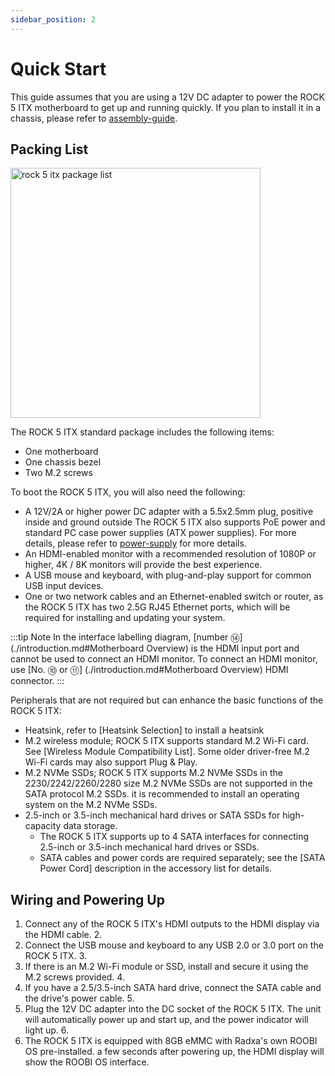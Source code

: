 ```yaml
---
sidebar_position: 2
---
```


# Quick Start

This guide assumes that you are using a 12V DC adapter to power the ROCK 5 ITX motherboard to get up and running quickly. If you plan to install it in a chassis, please refer to [assembly-guide](assembly-guide).

## Packing List

<img src="/img/rock5itx/rock5itx-packlist-zh.webp" width="400" alt="rock 5 itx package list" />

The ROCK 5 ITX standard package includes the following items:

- One motherboard
- One chassis bezel
- Two M.2 screws

To boot the ROCK 5 ITX, you will also need the following:

- A 12V/2A or higher power DC adapter with a 5.5x2.5mm plug, positive inside and ground outside The ROCK 5 ITX also supports PoE power and standard PC case power supplies (ATX power supplies). For more details, please refer to [power-supply](./power-supply) for more details.
- An HDMI-enabled monitor with a recommended resolution of 1080P or higher, 4K / 8K monitors will provide the best experience.
- A USB mouse and keyboard, with plug-and-play support for common USB input devices.
- One or two network cables and an Ethernet-enabled switch or router, as the ROCK 5 ITX has two 2.5G RJ45 Ethernet ports, which will be required for installing and updating your system.

:::tip Note
In the interface labelling diagram, [number ⑭] (./introduction.md#Motherboard Overview) is the HDMI input port and cannot be used to connect an HDMI monitor. To connect an HDMI monitor, use [No. ⑩ or ⑪] (./introduction.md#Motherboard Overview) HDMI connector.
:::

Peripherals that are not required but can enhance the basic functions of the ROCK 5 ITX:

- Heatsink, refer to [Heatsink Selection] to install a heatsink
- M.2 wireless module; ROCK 5 ITX supports standard M.2 Wi-Fi card. See [Wireless Module Compatibility List]. Some older driver-free M.2 Wi-Fi cards may also support Plug & Play.
- M.2 NVMe SSDs; ROCK 5 ITX supports M.2 NVMe SSDs in the 2230/2242/2260/2280 size M.2 NVMe SSDs are not supported in the SATA protocol M.2 SSDs. it is recommended to install an operating system on the M.2 NVMe SSDs.
- 2.5-inch or 3.5-inch mechanical hard drives or SATA SSDs for high-capacity data storage.
  - The ROCK 5 ITX supports up to 4 SATA interfaces for connecting 2.5-inch or 3.5-inch mechanical hard drives or SSDs.
  - SATA cables and power cords are required separately; see the [SATA Power Cord] description in the accessory list for details.

## Wiring and Powering Up

1. Connect any of the ROCK 5 ITX's HDMI outputs to the HDMI display via the HDMI cable. 2.
2. Connect the USB mouse and keyboard to any USB 2.0 or 3.0 port on the ROCK 5 ITX. 3.
3. If there is an M.2 Wi-Fi module or SSD, install and secure it using the M.2 screws provided. 4.
4. If you have a 2.5/3.5-inch SATA hard drive, connect the SATA cable and the drive's power cable. 5.
5. Plug the 12V DC adapter into the DC socket of the ROCK 5 ITX. The unit will automatically power up and start up, and the power indicator will light up. 6.
6. The ROCK 5 ITX is equipped with 8GB eMMC with Radxa's own ROOBI OS pre-installed. a few seconds after powering up, the HDMI display will show the ROOBI OS interface.
